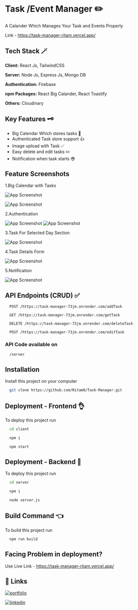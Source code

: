 # Task /Event Manager ✏️

A Calander Which Manages Your Task and Events Properly

Link - https://task-manager-ritam.vercel.app/

## Tech Stack 🪄

**Client:** React Js, TailwindCSS

**Server:** Node Js, Express Js, Mongo DB

**Authentication:** Firebase

**npm Packages:** React Big Calander, React Toastify

**Others:** Cloudinary

## Key Features 🗝️

- Big Calendar Which stores tasks 📅
- Authenticated Task store support 👍
- Image upload with Task ✅
- Easy delete and edit tasks ✏️
- Notification when task starts 😎

## Feature Screenshots

1.Big Calendar with Tasks

![App Screenshot](https://res.cloudinary.com/djyxyaqno/image/upload/v1726755361/Screenshot_2024-09-19_194505_jcjdlt.png)

![App Screenshot](https://res.cloudinary.com/djyxyaqno/image/upload/v1726756089/Screenshot_2024-09-19_195747_uk9ibt.png)

2.Authentication

![App Screenshot](https://res.cloudinary.com/djyxyaqno/image/upload/v1726755786/Screenshot_2024-09-19_194957_pmbyjy.png)
![App Screenshot](https://res.cloudinary.com/djyxyaqno/image/upload/v1726755786/Screenshot_2024-09-19_194941_nvs9rb.png)

3.Task For Selected Day Section

![App Screenshot](https://res.cloudinary.com/djyxyaqno/image/upload/v1726755478/Screenshot_2024-09-19_194726_ms6jod.png)

4.Task Details Form

![App Screenshot](https://res.cloudinary.com/djyxyaqno/image/upload/v1726755787/Screenshot_2024-09-19_195028_wqsae3.png)

5.Notification

![App Screenshot](https://res.cloudinary.com/djyxyaqno/image/upload/v1726755787/Screenshot_2024-09-19_195209_axxwc5.png)

## API Endpoints (CRUD) ✅

```http
  POST /https://task-manager-73jm.onrender.com/addTask
```

```http
  GET /https://task-manager-73jm.onrender.com/getTask
```

```http
  DELETE /https://task-manager-73jm.onrender.com/deleteTask
```

```http
  POST /https://task-manager-73jm.onrender.com/editTask
```

### API Code available on

```http
  /server
```

## Installation

Install this project on your computer

```bash
  git clone https://github.com/Ritam0/Task-Manager.git
```

## Deployment - Frontend 👌

To deploy this project run

```bash
  cd client
```

```bash
  npm i
```

```bash
  npm start
```

## Deployment - Backend 🤞

To deploy this project run

```bash
  cd server
```

```bash
  npm i
```

```bash
  node server.js
```

## Build Command 👈

To build this project run

```bash
  npm run build
```

## Facing Problem in deployment?

Use Live Link - https://task-manager-ritam.vercel.app/

## 🔗 Links

[![portfolio](https://img.shields.io/badge/my_portfolio-000?style=for-the-badge&logo=ko-fi&logoColor=white)](https://www.ritammajumder.tech/)

[![linkedin](https://img.shields.io/badge/linkedin-0A66C2?style=for-the-badge&logo=linkedin&logoColor=white)](https://www.linkedin.com/in/ritam-majumder-krover/)
